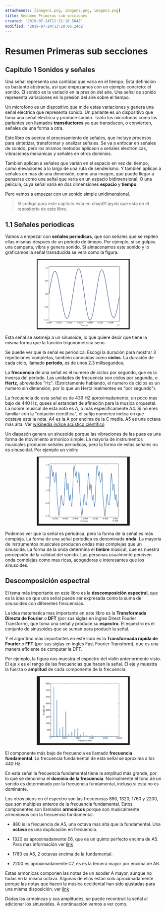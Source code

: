 ```yaml
---
attachments: [imagen1.png, imagen2.png, imagen3.png]
title: Resumen Primeras sub secciones
created: '2019-07-24T12:21:16.564Z'
modified: '2019-07-24T13:20:06.246Z'
---
```


# Resumen Primeras sub secciones

## Capitulo 1 Sonidos y señales

Una señal representa una cantidad que varia en el tiempo. Esta definición es bastante abstracta, así que empezamos con un ejemplo concreto: el sonido. El sonido es la variació en la presión del aire. Una señal de sonido representa variaciones en la presión del aire sobre el tiempo.

Un microfono es un dispositivo que mide estas variaciones y genera una señal electrica que representa sonido. Un parlante es un dispositivo que toma una señal electrica y produce sonido. Tanto los microfonos como los parlantes son llamados **transductores** ya que transducen, o convierten, señales de una forma a otra.

Este libro es acerca el procesamiento de señales, que incluye procesos para sintetizar, transformar y analizar señales. Se va a enfocar en señales de sonido, pero los mismos metodos aplicaon a señales electronicas, vibraciones mecanicas y señales en otros dominios.

También aplican a señales que varian en el espacio en vez del tiempo, como elevaciones a lo largo de una ruta de senderismo. Y también aplican a señales en mas de una dimensión, como una imagen, que puede llegar a pensarse como una señal que varia en un espacio bidimensional. O una película, cuya señal varia en dos dimensiones **espacio** y **tiempo**.

Pero vamos a empezar con un sonido simple unidimensional.

> El codigo para este capitulo esta en chap01.ipynb que esta en el repositorio de este libro.

## 1.1 Señales periodicas

Vamos a empezar con **señales periodicas**, que son señales que se repiten ellas mismas despues de un periodo de timepo. Por ejemplo, si se golpea una campana, vibra y genera sonido. Si almacenamos este sonido y lo graficamos la señal transducida se vera como la figura.
<p align="center">
  <img src="imagen1.png" width="300">
</p>

Esta señal se asemeja a un sinusoide, lo que quiere decir que tiene la misma forma que la función trigonometríca seno. 

Se puede ver que la señal es periodica. Escogí la duración para mostrar 3 repeticiones completas, también conocidas como **ciclos**. La duración de cada ciclo, llamado **periodo**, es de unos 2.3 milisegundos.

La **frecuencia** de una señal es el numero de ciclos por segundo, que es la inversa del periodo. Las unidades de frecuencia son ciclos por segundo, o **Hertz**, abreviados "Hz". (Estrictamente hablando, el numero de ciclos es un numero sin dimensión, por lo que un Hertz realmentes es "por segundo").

La frecuencia de esta señal es de 439 HZ aproximadamente, un poco mas bajo de 440 Hz, quees el estandart de afinación para la musica orquestal. La nomre musical de esta nota es A, o más especificamente A4. Si no eres familiar con la "notación científica", el sufijo numerico indica en que ocatava esta la nota. A4 es la A por encima de la C media. A5 es una octava más alta. Ver [wikipedia índice acústico ciéntifico](https://es.wikipedia.org/wiki/%C3%8Dndice_ac%C3%BAstico_cient%C3%ADfico) 

Un diapasón genera un sinusoide porque las vibraciones de las pues es una forma de movimiento armonico simple. La mayoría de instrumentos musicales producen señales periodicas, pero la forma de estas señales no es sinusoidal. Por ejemplo un violín:

<p align="center">
  <img src="imagen2.png" width="300">
</p>

Podemos ver que la señal es periodica, pero la forma de la señal es más compleja. La forma de una señal periodica es denominada **onda**. La mayoría de instrumentos musicales producen ondas mas complejas que un sinusoide. La forma de la onda determina el **timbre** músical, que es nuestra percepción de la calidad del sonido. Las personas usualmente perciven onda complejas como mas ricas, acogedoras e interesantes que los sinusoides.

## Descomposición espectral

El tema más importante en este libro es la **descomposición espectral**, que es la idea de que una señal puede ser expresada como la suma de sinusoides con diferentes frecuencias.

La idea matematica mas importante en este libro es la **Transformada Directa de Fourier** o **DFT** (por sus siglas en ingles Direct Fourier Transform), que toma una señal y produce su **espectro**. El espectro es el conjunto de sinusoides que se suman para producir la señal.

Y el algoritmo mas importantes en este libro es la **Transformada rapída de Fourier** o **FFT** (por sus siglas en ingles Fast Fourier Transform), que es una manera eficiente de computar la DFT.

Por ejemplo, la figura nos muestra el espectro del violín anteriormente visto. El eje x es el rango de las frecuencias que hacen la señal. El eje y muestra la fuerza o **amplitud** de cada componente de la frecuencia.

<p align="center">
  <img src="imagen3.png" width="300">
</p>


El componente más bajo de frecuencia es llamado **frecuencia fundamental**. La frecuencia fundamental de esta señal se aproxima a los 440 Hz.

En esta señal la frecuencia fundamental tiene la amplitud más grande, por lo que se denomina el **dominio de la frecuencia**. Normalmente el tono de un sonido es determinado por la frecuencia fundamental, incluso si esta no es dominante.

Los otros picos en el espectro son las frecuencias 880, 1320, 1760 y 2200, que son multiples enteros de la frecuencia fundamental. Estos componentes son llamados **armonicos** porque son musicalmente armoniosos con la frecuencia fundamental.

* 880 is la frecuencia de A5, una octava mas alta que la fundamental. Una **octava** es una duplicación en frecuencia.

* 1320 es aproximadamente E6, que es un quinto perfecto encima de A5. Para mas información ver [link](https://es.wikipedia.org/wiki/Intervalo_(m%C3%BAsica))

* 1760 es A6, 2 octavas encima de la fundamental.

* 2200 es aproximadamente C7, es es la tercera mayor por encima de A6.

Estas armonicas componen las notas de un acoder A mayor, aunque no todas en la misma octava. Algunas de ellas estan solo aproximadamente porque las notas que hacen la música occidental han sido ajustadas para una misma disposición. ver [link](https://es.wikipedia.org/wiki/Temperamento_igual)

Dadas las armoincas y sus amplitudes, se puede recontruir la señal al adicionar los sinusoides. A continuación vamos a ver como.
